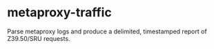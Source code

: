 # metaproxy-traffic
Parse metaproxy logs and produce a delimited, timestamped report of Z39.50/SRU requests.
